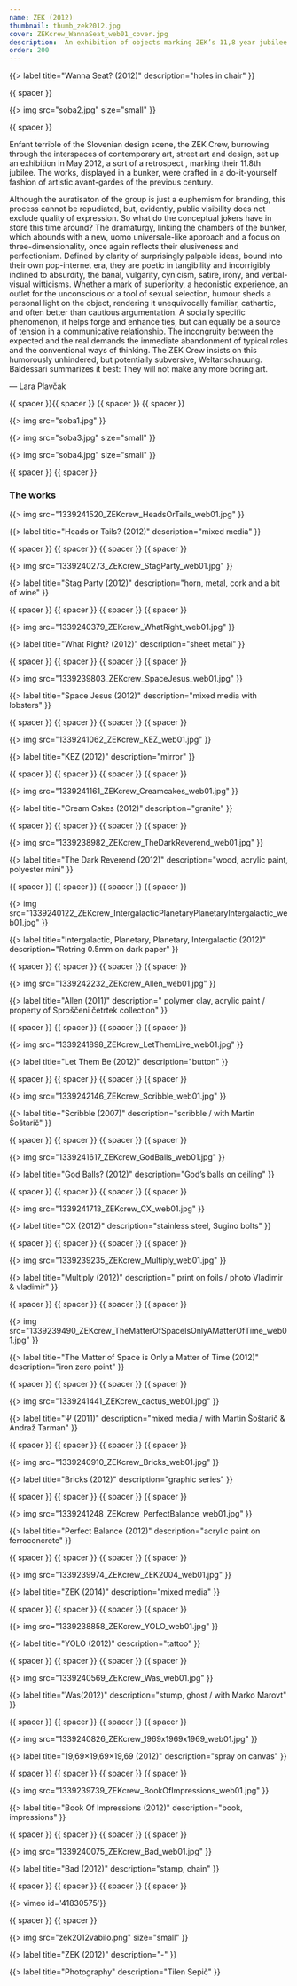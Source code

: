 ```yaml
---
name: ZEK (2012)
thumbnail: thumb_zek2012.jpg
cover: ZEKcrew_WannaSeat_web01_cover.jpg
description:  An exhibition of objects marking ZEK’s 11,8 year jubilee <br> <i> Abandoned bomb shelter, Ljubljana / 2012 </i>
order: 200
---
```


{{> label title="Wanna Seat? (2012)" description="holes in chair" }}

{{ spacer }}

{{> img src="soba2.jpg" size="small" }}

{{ spacer }}

Enfant terrible of the Slovenian design scene, the ZEK Crew, burrowing through the interspaces of contemporary art, street art and design, set up an exhibition in May 2012, a sort of a retrospect	, marking their 11.8th jubilee. The works, displayed in a bunker, were crafted in a do-it-yourself fashion of artistic avant-gardes of the previous century.

Although the auratisaton of the group is just a euphemism for branding, this process cannot be repudiated, but, evidently, public visibility does not exclude quality of expression. So what do the conceptual jokers have in store this time around? The dramaturgy, linking the chambers of the bunker, which abounds with a new, uomo universale-like approach and a focus on three-dimensionality, once again reflects their elusiveness and perfectionism. Defined by clarity of surprisingly palpable ideas, bound into their own pop-internet era, they are poetic in tangibility and incorrigibly inclined to absurdity, the banal, vulgarity, cynicism, satire, irony, and verbal-visual witticisms. Whether a mark of superiority, a hedonistic experience, an outlet for the unconscious or a tool of sexual selection, humour sheds a personal light on the object, rendering it unequivocally familiar, cathartic, and often better than cautious argumentation. A socially specific phenomenon, it helps forge and enhance ties, but can equally be a source of tension in a communicative relationship. The incongruity between the expected and the real demands the immediate abandonment of typical roles and the conventional ways of thinking. The ZEK Crew insists on this humorously unhindered, but potentially subversive, Weltanschauung. Baldessari summarizes it best: They will not make any more boring art.

— Lara Plavčak

{{ spacer }}{{ spacer }} {{ spacer }} {{ spacer }} 

{{> img src="soba1.jpg" }} 

{{> img src="soba3.jpg" size="small" }}

{{> img src="soba4.jpg" size="small" }}

{{ spacer }} {{ spacer }} 

### The works

{{> img src="1339241520_ZEKcrew_HeadsOrTails_web01.jpg" }}

{{> label title="Heads or Tails? (2012)" description="mixed media" }}

{{ spacer }} {{ spacer }} {{ spacer }} {{ spacer }}  

{{> img src="1339240273_ZEKcrew_StagParty_web01.jpg" }}

{{> label title="Stag Party (2012)" description="horn, metal, cork and a bit of wine" }}

{{ spacer }} {{ spacer }} {{ spacer }} {{ spacer }}  

{{> img src="1339240379_ZEKcrew_WhatRight_web01.jpg" }}

{{> label title="What Right? (2012)" description="sheet metal" }}

{{ spacer }} {{ spacer }} {{ spacer }} {{ spacer }}  

{{> img src="1339239803_ZEKcrew_SpaceJesus_web01.jpg" }}

{{> label title="Space Jesus (2012)" description="mixed media with lobsters" }}

{{ spacer }} {{ spacer }} {{ spacer }} {{ spacer }}  

{{> img src="1339241062_ZEKcrew_KEZ_web01.jpg" }}

{{> label title="KEZ (2012)" description="mirror" }}

{{ spacer }} {{ spacer }} {{ spacer }} {{ spacer }}  

{{> img src="1339241161_ZEKcrew_Creamcakes_web01.jpg" }}

{{> label title="Cream Cakes (2012)" description="granite" }}

{{ spacer }} {{ spacer }} {{ spacer }} {{ spacer }}  

{{> img src="1339238982_ZEKcrew_TheDarkReverend_web01.jpg" }}

{{> label title="The Dark Reverend (2012)" description="wood, acrylic paint, polyester mini" }}

{{ spacer }} {{ spacer }} {{ spacer }} {{ spacer }}  

{{> img src="1339240122_ZEKcrew_IntergalacticPlanetaryPlanetaryIntergalactic_web01.jpg" }}

{{> label title="Intergalactic, Planetary, Planetary, Intergalactic (2012)" description="Rotring 0.5mm on dark paper" }}

{{ spacer }} {{ spacer }} {{ spacer }} {{ spacer }}  

{{> img src="1339242232_ZEKcrew_Allen_web01.jpg" }}

{{> label title="Allen (2011)" description=" polymer clay, acrylic paint / property of Sproščeni četrtek collection" }}

{{ spacer }} {{ spacer }} {{ spacer }} {{ spacer }}  

{{> img src="1339241898_ZEKcrew_LetThemLive_web01.jpg" }}

{{> label title="Let Them Be (2012)" description="button" }}

{{ spacer }} {{ spacer }} {{ spacer }} {{ spacer }}  

{{> img src="1339242146_ZEKcrew_Scribble_web01.jpg" }}

{{> label title="Scribble (2007)" description="scribble / with Martin Šoštarič" }}

{{ spacer }} {{ spacer }} {{ spacer }} {{ spacer }}  

{{> img src="1339241617_ZEKcrew_GodBalls_web01.jpg" }}

{{> label title="God Balls? (2012)" description="God’s balls on ceiling" }}

{{ spacer }} {{ spacer }} {{ spacer }} {{ spacer }}  

{{> img src="1339241713_ZEKcrew_CX_web01.jpg" }}

{{> label title="CX (2012)" description="stainless steel, Sugino bolts" }}

{{ spacer }} {{ spacer }} {{ spacer }} {{ spacer }}  

{{> img src="1339239235_ZEKcrew_Multiply_web01.jpg" }}

{{> label title="Multiply (2012)" description=" print on foils / photo Vladimir & vladimir" }}

{{ spacer }} {{ spacer }} {{ spacer }} {{ spacer }}  

{{> img src="1339239490_ZEKcrew_TheMatterOfSpaceIsOnlyAMatterOfTime_web01.jpg" }}

{{> label title="The Matter of Space is Only a Matter of Time (2012)" description="iron zero point" }}

{{ spacer }} {{ spacer }} {{ spacer }} {{ spacer }}  

{{> img src="1339241441_ZEKcrew_cactus_web01.jpg" }}

{{> label title="Ψ (2011)" description="mixed media / with Martin Šoštarič & Andraž Tarman" }}

{{ spacer }} {{ spacer }} {{ spacer }} {{ spacer }}  

{{> img src="1339240910_ZEKcrew_Bricks_web01.jpg" }}

{{> label title="Bricks (2012)" description="graphic series" }}

{{ spacer }} {{ spacer }} {{ spacer }} {{ spacer }}  

{{> img src="1339241248_ZEKcrew_PerfectBalance_web01.jpg" }}

{{> label title="Perfect Balance (2012)" description="acrylic paint on ferroconcrete" }}

{{ spacer }} {{ spacer }} {{ spacer }} {{ spacer }}  

{{> img src="1339239974_ZEKcrew_ZEK2004_web01.jpg" }}

{{> label title="ZEK (2014)" description="mixed media" }}

{{ spacer }} {{ spacer }} {{ spacer }} {{ spacer }}  

{{> img src="1339238858_ZEKcrew_YOLO_web01.jpg" }}

{{> label title="YOLO (2012)" description="tattoo" }}

{{ spacer }} {{ spacer }} {{ spacer }} {{ spacer }}  

{{> img src="1339240569_ZEKcrew_Was_web01.jpg" }}

{{> label title="Was(2012)" description="stump, ghost / with Marko Marovt" }}

{{ spacer }} {{ spacer }} {{ spacer }} {{ spacer }}  

{{> img src="1339240826_ZEKcrew_1969x1969x1969_web01.jpg" }}

{{> label title="19,69×19,69×19,69 (2012)" description="spray on canvas" }}

{{ spacer }} {{ spacer }} {{ spacer }} {{ spacer }}  

{{> img src="1339239739_ZEKcrew_BookOfImpressions_web01.jpg" }}

{{> label title="Book Of Impressions (2012)" description="book, impressions"  }}

{{ spacer }} {{ spacer }} {{ spacer }} {{ spacer }}  

{{> img src="1339240075_ZEKcrew_Bad_web01.jpg" }}

{{> label title="Bad (2012)" description="stamp, chain" }}

{{ spacer }} {{ spacer }} {{ spacer }} {{ spacer }}

{{> vimeo id='41830575'}}

{{ spacer }} {{ spacer }}

{{> img src="zek2012vabilo.png" size="small" }}

{{> label title="ZEK (2012)" description="-" }}

{{> label title="Photography" description="Tilen Sepič" }}



